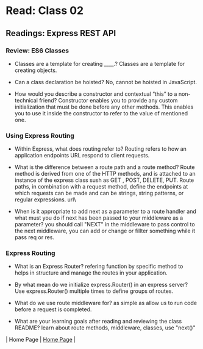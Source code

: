 # Read: Class 02

## Readings: Express REST API

### Review: ES6 Classes

- Classes are a template for creating ____.? Classes are a template for creating objects.

- Can a class declaration be hoisted? No, cannot be hoisted in JavaScript.

- How would you describe a constructor and contextual “this” to a non-technical friend?
Constructor enables you to provide any custom initialization that must be done before any other methods.
This enables you to use it inside the constructor to refer to the value of mentioned one.

### Using Express Routing

- Within Express, what does routing refer to? Routing refers to how an application endpoints URL respond to client requests.

- What is the difference between a route path and a route method?
Route method is derived from one of the HTTP methods, and is attached to an instance of the express class
sush as GET , POST, DELETE, PUT.
Route paths, in combination with a request method, define the endpoints at which requests can be made and can be strings, string patterns, or regular expressions. url\

- When is it appropriate to add next as a parameter to a route handler and what must you do if next has been passed to your middleware as a parameter?
you should call "NEXT" in the middleware to pass control to the next middleware, you can add or change or fillter  something while it pass req or res.

### Express Routing

- What is an Express Router? refering function by specific method to helps in structure and manage the routes in your application.

- By what mean do we initialize express.Router() in an express server? Use express.Router() multiple times to define groups of routes.

- What do we use route middleware for? as simple as allow us to run code before a request is completed.

- What are your learning goals after reading and reviewing the class README?
learn about route methods, middleware, classes, use "next()"

| Home Page               | [Home Page](./README.md)                                |
